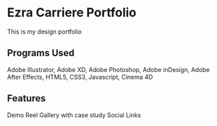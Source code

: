 # Ezra Carriere Portfolio
This is my design portfolio

## Programs Used
Adobe Illustrator, Adobe XD, Adobe Photoshop, Adobe inDesign, Adobe After Effects, HTML5, CSS3, Javascript, Cinema 4D


## Features
Demo Reel
Gallery with case study
Social Links
 
